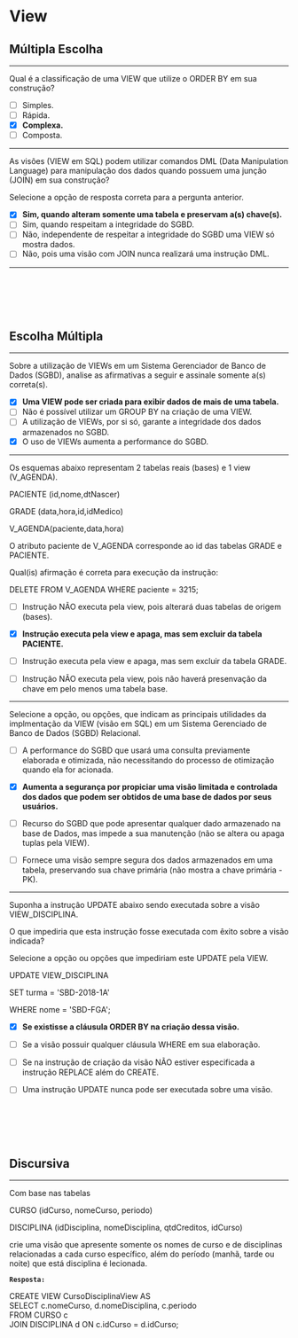 # View
## Múltipla Escolha
---
Qual é a classificação de uma VIEW que utilize o ORDER BY em sua construção?

- [ ] Simples.
- [ ] Rápida.
- [x] **Complexa.**
- [ ] Composta.

---

As visões (VIEW em SQL) podem utilizar comandos DML (Data Manipulation Language) para manipulação dos dados quando possuem uma junção (JOIN) em sua construção?
 
Selecione a opção de resposta correta para a pergunta anterior.
 
- [x] **Sim, quando alteram somente uma tabela e preservam a(s) chave(s).**
- [ ] Sim, quando respeitam a integridade do SGBD.
- [ ] Não, independente de respeitar a integridade do SGBD uma VIEW só mostra dados.
- [ ] Não, pois uma visão com JOIN nunca realizará uma instrução DML.

---



<br/>
<br/>
<br/>
<br/>



## Escolha Múltipla
---
Sobre a utilização de VIEWs em um Sistema Gerenciador de Banco de Dados (SGBD), analise as afirmativas a seguir e assinale somente a(s) correta(s).

- [x] **Uma VIEW pode ser criada para exibir dados de mais de uma tabela.**
- [ ]  Não é possível utilizar um GROUP BY na criação de uma VIEW.     
- [ ]  A utilização de VIEWs, por si só, garante a integridade dos dados armazenados no SGBD.     
- [x]  O uso de VIEWs aumenta a performance do SGBD.

---
Os esquemas abaixo representam 2 tabelas reais (bases) e 1 view (V_AGENDA).

 PACIENTE (id,nome,dtNascer)
 
 GRADE (data,hora,id,idMedico)
 
 V_AGENDA(paciente,data,hora)
 
O atributo paciente de V_AGENDA corresponde ao id das tabelas GRADE e PACIENTE.
 
Qual(is) afirmação é correta para execução da instrução:
 
DELETE FROM V_AGENDA WHERE paciente = 3215;


- [ ] Instrução NÃO executa pela view, pois alterará duas tabelas de origem (bases).
- [x] **Instrução executa pela view e apaga, mas sem excluir da tabela PACIENTE.**
- [ ] Instrução executa pela view e apaga, mas sem excluir da tabela GRADE.
- [ ] Instrução NÃO executa pela view, pois não haverá presenvação da chave em pelo menos uma tabela base. 


---
Selecione a opção, ou opções, que indicam as principais utilidades da implmentação da VIEW (visão em SQL) em um Sistema Gerenciado de Banco de Dados (SGBD) Relacional.

 
- [ ]	A performance do SGBD que usará uma consulta previamente elaborada e otimizada, não necessitando do processo de otimização quando ela for acionada.
- [x] **Aumenta a segurança por propiciar uma visão limitada e controlada dos dados que podem ser obtidos de uma base de dados por seus usuários.**
- [ ] Recurso do SGBD que pode apresentar qualquer dado armazenado na base de Dados, mas impede a sua manutenção (não se altera ou apaga tuplas pela VIEW).
- [ ] Fornece uma visão sempre segura dos dados armazenados em uma tabela, preservando sua chave primária (não mostra a chave primária - PK).


---
Suponha a instrução UPDATE abaixo sendo executada sobre a visão VIEW_DISCIPLINA.
 
O que  impediria que esta instrução fosse executada com êxito sobre a visão indicada?
 
Selecione a opção ou opções que impediriam este UPDATE pela VIEW.
 
  UPDATE VIEW_DISCIPLINA
 
   SET turma = 'SBD-2018-1A'
 
 WHERE nome  = 'SBD-FGA';

- [x]	**Se existisse a cláusula ORDER BY na criação dessa visão.**
- [ ] Se a visão possuir qualquer cláusula WHERE em sua elaboração.
- [ ] Se na instrução de criação da visão NÃO estiver especificada a instrução REPLACE além do CREATE.
- [ ] Uma instrução UPDATE nunca pode ser executada sobre uma visão.



<br/>
<br/>
<br/>
<br/>



## Discursiva
---
Com base nas tabelas
 
   CURSO (idCurso, nomeCurso, periodo)
 
   DISCIPLINA (idDisciplina, nomeDisciplina,  qtdCreditos, idCurso)
 
crie uma visão que apresente somente os nomes de curso e de disciplinas relacionadas a cada curso específico, além do período (manhã, tarde ou noite) que está disciplina é lecionada.

**```Resposta:```**

CREATE VIEW CursoDisciplinaView AS  
SELECT c.nomeCurso, d.nomeDisciplina, c.periodo  
FROM CURSO c  
JOIN DISCIPLINA d ON c.idCurso = d.idCurso;  




